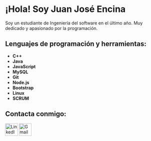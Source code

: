 # ¡Hola! Soy **Juan José Encina**

Soy un estudiante de Ingeniería del software en el último año. Muy dedicado y apasionado por la programación. 

## Lenguajes de programación y herramientas:

- **C++**
- **Java**
- **JavaScript**
- **MySQL**
- **Git**
- **Node.js**
- **Bootstrap**
- **Linux**
- **SCRUM**

## Contacta conmigo:

<a href="https://www.linkedin.com/in/juan-jos%C3%A9-encina-fern%C3%A1ndez-80b444337/"><img src="https://cdn-icons-png.flaticon.com/512/174/174857.png" alt="LinkedIn" width="40" height="40"></a>
<a href="mailto:jencina@ucm.es"><img src="https://cdn-icons-png.flaticon.com/512/281/281769.png" alt="Gmail" width="40" height="40"></a>

